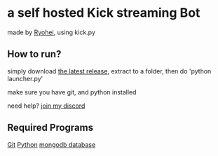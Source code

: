 # a self hosted Kick streaming Bot
made by [Ryohei](https://kick.com/Ryohei), using kick.py 

## How to run?
simply download [the latest release](https://github.com/VaatiTheMinish/Kick-Streaming-Bot/releases), extract to a folder,
then do 'python launcher.py'

make sure you have git, and python installed


need help? [join my discord ](https://discord.gg/2RmfmW28WZ)

## Required Programs
[Git](https://git-scm.com/)
[Python](https://www.python.org/)
[mongodb database](https://www.mongodb.com/atlas/database)


